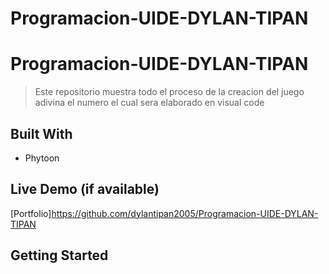 # Programacion-UIDE-DYLAN-TIPAN
<a name="readme-top"></a>

# Programacion-UIDE-DYLAN-TIPAN

> Este repositorio muestra todo el proceso de la creacion del juego adivina el numero el cual sera elaborado en visual code 

## Built With

- Phytoon


## Live Demo (if available)

[Portfolio]https://github.com/dylantipan2005/Programacion-UIDE-DYLAN-TIPAN
## Getting Started

